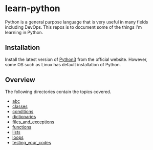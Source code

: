 # learn-python
Python is a general purpose language that is very useful in many fields including DevOps. This repos is to document some of the things I'm learning in Python. 

## Installation 
Install the latest version of [Python3](https://www.python.org/downloads/) from the official website. However, some OS such as Linux has default installation of Python.

## Overview
The following directories contain the topics covered.

- [abc](./abc)
- [classes](./classes)
- [conditions](./conditions)
- [dictionaries](./dictionaries)
- [files_and_exceptions](./files_and_exceptions)
- [functions](./functions)
- [lists](./lists)
- [loops](./loops)
- [testing_your_codes](./testing_your_codes)


